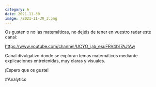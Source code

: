 ```yaml
--- 
category: A 
date: 2021-11-30 
image: /2021-11-30_3.png 
--- 
```


Os gusten o no las matemáticas, no dejéis de tener en vuestro radar este canal:

https://www.youtube.com/channel/UCYO_jab_esuFRV4b17AJtAw

Canal divulgativo donde se exploran temas matemáticos mediante explicaciones entretenidas, muy claras y visuales.

¡Espero que os guste!

#Analytics